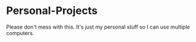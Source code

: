 # Personal-Projects
Please don't mess with this. It's just my personal stuff so I can use multiple computers.
